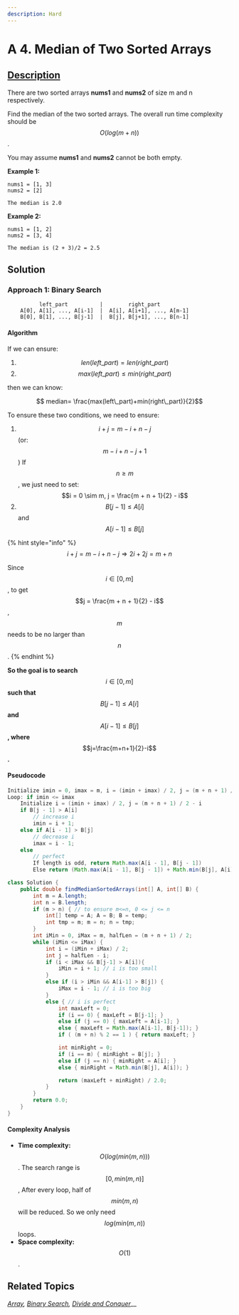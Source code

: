 ```yaml
---
description: Hard
---
```


# A 4. Median of Two Sorted Arrays

## [Description](https://leetcode.com/problems/median-of-two-sorted-arrays/)

There are two sorted arrays **nums1** and **nums2** of size m and n respectively.

Find the median of the two sorted arrays. The overall run time complexity should be $$O(log(m+n))$$.

You may assume **nums1** and **nums2** cannot be both empty.

**Example 1:**

```text
nums1 = [1, 3]
nums2 = [2]

The median is 2.0
```

**Example 2:**

```text
nums1 = [1, 2]
nums2 = [3, 4]

The median is (2 + 3)/2 = 2.5
```

## Solution

### Approach 1: Binary Search

```text
          left_part          |        right_part
    A[0], A[1], ..., A[i-1]  |  A[i], A[i+1], ..., A[m-1]
    B[0], B[1], ..., B[j-1]  |  B[j], B[j+1], ..., B[n-1]
```

#### **Algorithm**

If we can ensure:

1. $$len(left\_part)=len(right\_part)$$
2. $$max(left\_part) \leq min(right\_part)$$

then we can know:

$$
median= \frac{max(left\_part)+min(right\_part)}{2}
​
$$

To ensure these two conditions, we need to ensure:

1. $$i+j=m−i+n−j$$ \(or: $$m - i + n - j + 1$$\) If $$n \geq m$$, we just need to set: $$i = 0 \sim m, j = \frac{m + n + 1}{2} - i$$
2. $$B[j-1] \leq A[i]$$ and $$A[i-1] \leq B[j]$$

{% hint style="info" %}
$$i + j = m - i + n - j \Rightarrow 2i + 2j = m + n$$ 

Since $$i \in [0, m]$$, to get $$j = \frac{m + n + 1}{2} - i$$, $$m$$ needs to be no larger than $$n$$.
{% endhint %}

**So the goal is to search** $$i \in [0, m]$$**such that** $$B[j-1] \leq A[i]$$ **and** $$A[i-1] \leq B[j]$$**, where** $$j=\frac{m+n+1}{2}-i$$**.**

#### **P**seudocode

```java
Initialize imin = 0, imax = m, i = (imin + imax) / 2, j = (m + n + 1) / 2 -i
Loop: if imin <= imax
    Initialize i = (imin + imax) / 2, j = (m + n + 1) / 2 - i
    if B[j - 1] > A[i]
        // increase i
        imin = i + 1;
    else if A[i - 1] > B[j]
        // decrease i
        imax = i - 1;
    else
        // perfect
        If length is odd, return Math.max(A[i - 1], B[j - 1])
        Else return (Math.max(A[i - 1], B[j - 1]) + Math.min(B[j], A[i])) / 2;
```

```java
class Solution {
    public double findMedianSortedArrays(int[] A, int[] B) {
        int m = A.length;
        int n = B.length;
        if (m > n) { // to ensure m<=n, 0 <= j <= n
            int[] temp = A; A = B; B = temp;
            int tmp = m; m = n; n = tmp;
        }
        int iMin = 0, iMax = m, halfLen = (m + n + 1) / 2;
        while (iMin <= iMax) {
            int i = (iMin + iMax) / 2;
            int j = halfLen - i;
            if (i < iMax && B[j-1] > A[i]){
                iMin = i + 1; // i is too small
            }
            else if (i > iMin && A[i-1] > B[j]) {
                iMax = i - 1; // i is too big
            }
            else { // i is perfect
                int maxLeft = 0;
                if (i == 0) { maxLeft = B[j-1]; }
                else if (j == 0) { maxLeft = A[i-1]; }
                else { maxLeft = Math.max(A[i-1], B[j-1]); }
                if ( (m + n) % 2 == 1 ) { return maxLeft; }

                int minRight = 0;
                if (i == m) { minRight = B[j]; }
                else if (j == n) { minRight = A[i]; }
                else { minRight = Math.min(B[j], A[i]); }

                return (maxLeft + minRight) / 2.0;
            }
        }
        return 0.0;
    }
}
```

#### Complexity Analysis

* **Time complexity:** $$O(log(min(m, n)))$$. The search range is $$[0, min(m, n)]$$, After every loop, half of $$min(m, n)$$ will be reduced. So we only need $$log(min(m, n))$$loops.
* **Space complexity:** $$O(1)$$.

## Related Topics

[_Array_](https://leetcode.com/tag/Array/)_,_ [_Binary Search_](https://leetcode.com/tag/binary-search/)_,_ [_Divide and Conquer_](https://leetcode.com/tag/divide-and-conquer/)\_\_

